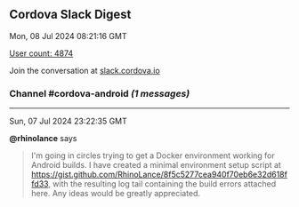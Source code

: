 ## Cordova Slack Digest
Mon, 08 Jul 2024 08:21:16 GMT

[User count: 4874](https://cordova.slack.com/)


Join the conversation at [slack.cordova.io](http://slack.cordova.io/)

### __Channel #cordova-android__ _(1 messages)_
---

Sun, 07 Jul 2024 23:22:35 GMT

__@rhinolance__ says 
> I'm going in circles trying to get a Docker environment working for Android builds.  I have created a minimal environment setup script at <https://gist.github.com/RhinoLance/8f5c5277cea940f70eb6e32d618ffd33>, with the resulting log tail containing the build errors attached here.  Any ideas would be greatly appreciated.
> 

